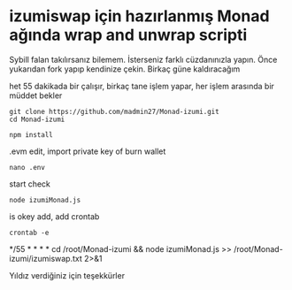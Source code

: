 # izumiswap için hazırlanmış Monad ağında wrap and unwrap scripti
Sybill falan takılırsanız bilemem. İsterseniz farklı cüzdanınızla yapın.
Önce yukarıdan fork yapıp kendinize çekin. Birkaç güne kaldıracağım


het 55 dakikada bir çalışır, birkaç tane işlem yapar, her işlem arasında bir müddet bekler

    git clone https://github.com/madmin27/Monad-izumi.git
    cd Monad-izumi

    npm install
.evm edit, import private key of burn wallet
    
    nano .env
start check

    node izumiMonad.js

is okey add,  add crontab

    crontab -e
*/55 * * * * cd /root/Monad-izumi && node izumiMonad.js >> /root/Monad-izumi/izumiswap.txt 2>&1


Yıldız verdiğiniz için teşekkürler
  
  


